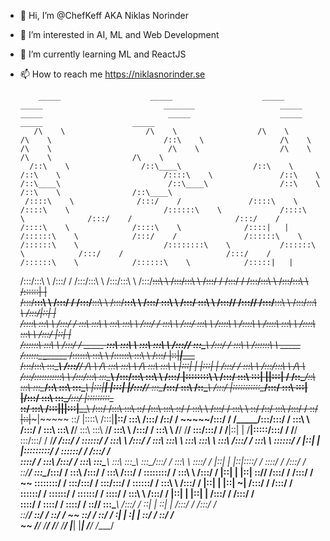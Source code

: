- 👋 Hi, I’m @ChefKeff AKA Niklas Norinder
- 👀 I’m interested in AI, ML and Web Development
- 🌱 I’m currently learning ML and ReactJS
- 📫 How to reach me https://niklasnorinder.se

          _____                    _____                    _____                    _____                           _______                   _____                    _____                            _____                    _____                    _____                    _____          
         /\    \                  /\    \                  /\    \                  /\    \                         /::\    \                 /\    \                  /\    \                          /\    \                  /\    \                  /\    \                  /\    \         
        /::\    \                /::\____\                /::\    \                /::\    \                       /::::\    \               /::\    \                /::\____\                        /::\____\                /::\    \                /::\    \                /::\____\        
       /::::\    \              /:::/    /               /::::\    \              /::::\    \                     /::::::\    \             /::::\    \              /:::/    /                       /:::/    /               /::::\    \              /::::\    \              /::::|   |        
      /::::::\    \            /:::/    /               /::::::\    \            /::::::\    \                   /::::::::\    \           /::::::\    \            /:::/    /                       /:::/    /               /::::::\    \            /::::::\    \            /:::::|   |        
     /:::/\:::\    \          /:::/    /               /:::/\:::\    \          /:::/\:::\    \                 /:::/~~\:::\    \         /:::/\:::\    \          /:::/    /                       /:::/    /               /:::/\:::\    \          /:::/\:::\    \          /::::::|   |        
    /:::/__\:::\    \        /:::/    /               /:::/__\:::\    \        /:::/__\:::\    \               /:::/    \:::\    \       /:::/  \:::\    \        /:::/____/                       /:::/____/               /:::/__\:::\    \        /:::/__\:::\    \        /:::/|::|   |        
   /::::\   \:::\    \      /:::/    /                \:::\   \:::\    \       \:::\   \:::\    \             /:::/    / \:::\    \     /:::/    \:::\    \      /::::\    \                      /::::\    \              /::::\   \:::\    \      /::::\   \:::\    \      /:::/ |::|   |        
  /::::::\   \:::\    \    /:::/    /      _____    ___\:::\   \:::\    \    ___\:::\   \:::\    \           /:::/____/   \:::\____\   /:::/    / \:::\    \    /::::::\    \   _____            /::::::\____\________    /::::::\   \:::\    \    /::::::\   \:::\    \    /:::/  |::|___|______  
 /:::/\:::\   \:::\____\  /:::/____/      /\    \  /\   \:::\   \:::\    \  /\   \:::\   \:::\    \         |:::|    |     |:::|    | /:::/    /   \:::\    \  /:::/\:::\    \ /\    \          /:::/\:::::::::::\    \  /:::/\:::\   \:::\____\  /:::/\:::\   \:::\    \  /:::/   |::::::::\    \ 
/:::/  \:::\   \:::|    ||:::|    /      /::\____\/::\   \:::\   \:::\____\/::\   \:::\   \:::\____\        |:::|____|     |:::|    |/:::/____/     \:::\____\/:::/  \:::\    /::\____\        /:::/  |:::::::::::\____\/:::/  \:::\   \:::|    |/:::/  \:::\   \:::\____\/:::/    |:::::::::\____\
\::/    \:::\  /:::|____||:::|____\     /:::/    /\:::\   \:::\   \::/    /\:::\   \:::\   \::/    /         \:::\    \   /:::/    / \:::\    \      \::/    /\::/    \:::\  /:::/    /        \::/   |::|~~~|~~~~~     \::/   |::::\  /:::|____|\::/    \:::\  /:::/    /\::/    / ~~~~~/:::/    /
 \/_____/\:::\/:::/    /  \:::\    \   /:::/    /  \:::\   \:::\   \/____/  \:::\   \:::\   \/____/           \:::\    \ /:::/    /   \:::\    \      \/____/  \/____/ \:::\/:::/    /          \/____|::|   |           \/____|:::::\/:::/    /  \/____/ \:::\/:::/    /  \/____/      /:::/    / 
          \::::::/    /    \:::\    \ /:::/    /    \:::\   \:::\    \       \:::\   \:::\    \                \:::\    /:::/    /     \:::\    \                       \::::::/    /                 |::|   |                 |:::::::::/    /            \::::::/    /               /:::/    /  
           \::::/    /      \:::\    /:::/    /      \:::\   \:::\____\       \:::\   \:::\____\                \:::\__/:::/    /       \:::\    \                       \::::/    /                  |::|   |                 |::|\::::/    /              \::::/    /               /:::/    /   
            \::/____/        \:::\__/:::/    /        \:::\  /:::/    /        \:::\  /:::/    /                 \::::::::/    /         \:::\    \                      /:::/    /                   |::|   |                 |::| \::/____/               /:::/    /               /:::/    /    
             ~~               \::::::::/    /          \:::\/:::/    /          \:::\/:::/    /                   \::::::/    /           \:::\    \                    /:::/    /                    |::|   |                 |::|  ~|                    /:::/    /               /:::/    /     
                               \::::::/    /            \::::::/    /            \::::::/    /                     \::::/    /             \:::\    \                  /:::/    /                     |::|   |                 |::|   |                   /:::/    /               /:::/    /      
                                \::::/    /              \::::/    /              \::::/    /                       \::/____/               \:::\____\                /:::/    /                      \::|   |                 \::|   |                  /:::/    /               /:::/    /       
                                 \::/____/                \::/    /                \::/    /                         ~~                      \::/    /                \::/    /                        \:|   |                  \:|   |                  \::/    /                \::/    /        
                                  ~~                       \/____/                  \/____/                                                   \/____/                  \/____/                          \|___|                   \|___|                   \/____/                  \/____/         
                                                                                                                                                                                                                                                                                                   

<!---
ChefKeff/ChefKeff is a ✨ special ✨ repository because its `README.md` (this file) appears on your GitHub profile.
You can click the Preview link to take a look at your changes.
--->
